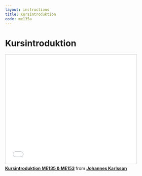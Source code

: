 ```yaml
---
layout: instructions
title: Kursintroduktion
code: me135a
---
```


# Kursintroduktion

<div class="video">
    <iframe src="//www.slideshare.net/slideshow/embed_code/key/5YG7Fz4nfhbJg" width="425" height="355" frameborder="0" marginwidth="0" marginheight="0" scrolling="no" style="border:1px solid #CCC; border-width:1px; margin-bottom:5px; max-width: 100%;" allowfullscreen> </iframe> <div style="margin-bottom:5px"> <strong> <a href="//www.slideshare.net/jokarlsson/kursintroduktion-me135-me153" title="Kursintroduktion ME135 &amp; ME153" target="_blank">Kursintroduktion ME135 &amp; ME153</a> </strong> from <strong><a href="//www.slideshare.net/jokarlsson" target="_blank">Johannes Karlsson</a></strong> </div>
</div>

